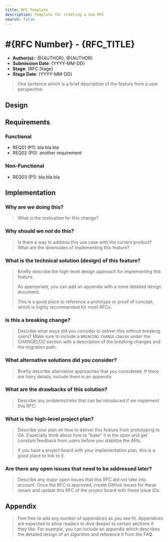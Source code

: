 ```yaml
---
title: RFC Template
description: Template for creating a new RFC
search: false
---
```


# #{RFC Number} - {RFC_TITLE}

- **Author(s):**: @{AUTHOR}, @{AUTHOR}
- **Submission Date**: {YYYY-MM-DD}
- **Stage**: {RFC Stage}
- **Stage Date**: {YYYY-MM-DD}

<!---
Directions for above:

Author(s): Git tag for PR authors and contributors
Submission Date: Fill in with date of initial submission, YYYY-MM-DD
Stage: Fill in with current stage in the RFC lifecycle
Stage Date: Fill in with date of last stage change
-->

> One sentence which is a brief description of the feature from a user perspective.

<!--
This RFCs have 3 sections: Requirements -> Design -> Implementation. We intentionally start with *Design* since it
is a great way to introduice the feature to readers.
-->

## Design

<!--
This section works backwards from an the end user. It is written as one or more "artifacts from the future" such as the getting started documentation (readme), user interface wireframes (or link to them), press release, changelog entry, etc.
-->

## Requirements

<!--
This section is a "shopping list" of requirements for this feature.

We try to start by identifying the use cases that are expected to be addressed by this RFC.
Ideally they should not inform the design or implementation but rather state the problems/pains/results
that our users expect to achieve with this RFC.

The requirements are the "contract" of the feature you're developing - "what does it do?" (as opposed to "how does it do it" - the implementation). The requirements usually specify use cases as well as edge case scenarios and the desired behavior of the software described.

NOTES:
* It is highly recommended to split functional and non-functional requirements.
* Requirements should be prioritized P0 (must), P1 (nice to have) or P2 (future).
* It is also recommended to give requirements an identifier that will make them easier to reference later.
-->

### Functional

- REQ01 (P1): bla bla bla
- REQ02 (P0): another requirement

### Non-Functional

- REQ03 (P1): bla bla bla

## Implementation

<!--
This section has a list of topics related to the implementation. We have some examples/ideas for topics below. Feel free to add as needed

The goal of this section is to help decide if this RFC should be implemented.
It should include answers to questions that the team is likely ask.
Contrary to the rest of the RFC, answers should be written "from the present" and likely
discuss approach, implementation plans, alternative considered and other considerations that will
help decide if this RFC should be implemented.
-->

### Why are we doing this?

> What is the motivation for this change?

### Why should we _not_ do this?

> Is there a way to address this use case with the current product? What are the downsides of implementing this feature?

### What is the technical solution (design) of this feature?

> Briefly describe the high-level design approach for implementing this feature.
>
> As appropriate, you can add an appendix with a more detailed design document.
>
> This is a good place to reference a prototype or proof of concept, which is highly recommended for most RFCs.

### Is this a breaking change?

> Describe what ways did you consider to deliver this without breaking users? Make sure to include a `BREAKING CHANGE` clause under the CHANGELOG section with a description of the breaking changes and the migration path.

### What alternative solutions did you consider?

> Briefly describe alternative approaches that you considered. If there are hairy details, include them in an appendix.

### What are the drawbacks of this solution?

> Describe any problems/risks that can be introduced if we implement this RFC.

### What is the high-level project plan?

> Describe your plan on how to deliver this feature from prototyping to GA. Especially think about how to "bake" it in the open and get constant feedback from users before you stabilize the APIs.
>
> If you have a project board with your implementation plan, this is a good place to link to it.

### Are there any open issues that need to be addressed later?

> Describe any major open issues that this RFC did not take into account. Once the RFC is approved, create GitHub issues for these issues and update this RFC of the project board with these issue IDs.

## Appendix

> Feel free to add any number of appendices as you see fit. Appendices are expected to allow readers to dive deeper to certain sections if they like. For example, you can include an appendix which describes the detailed design of an algorithm and reference it from the FAQ.
